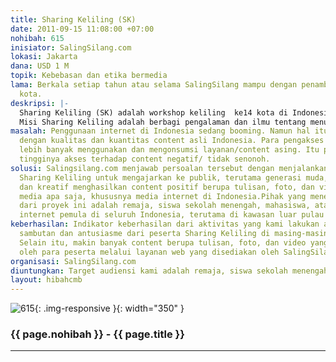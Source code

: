 ```yaml
---
title: Sharing Keliling (SK)
date: 2011-09-15 11:08:00 +07:00
nohibah: 615
inisiator: SalingSilang.com
lokasi: Jakarta
dana: USD 1 M
topik: Kebebasan dan etika bermedia
lama: Berkala setiap tahun atau selama SalingSilang mampu dengan penambahan jumlah
  kota.
deskripsi: |-
  Sharing Keliling (SK) adalah workshop keliling  ke14 kota di Indonesia yang meliputi kota Pontianak, Surabaya, Semarang, Medan, Jogja, Ambon, Balikpapan, Bangkalan, Denpasar, Bandung, Batam, Solo, Malang, Makassar. Ada tiga jenis worskhop yang digelar: Creative Writing, Photoblogging, Videoblogging. Menurut rencana, kegiatan ini akan dilaksanakan setiap tahun dengan tujuan kota yang berbeda-beda.
  Misi Sharing Keliling adalah berbagi pengalaman dan ilmu tentang menulis, memotret, dan merekam video dengan segala keterbatasan yang ada namun tetap bisa menghasilkan karya yang bisa dinikmati oleh banyak orang. Dengan adanya Sharing Keliling diharapkan bisa menggugah publik untuk semakin aktif dan kreatif untuk bisa mendokumentasikan peristiwa dan momen baik dalam bentuk tulisan, foto, atau video, yang bisa dibagikan ke orang lain,  untuk meningkatkan jumlah konten positif di internet.
masalah: Penggunaan internet di Indonesia sedang booming. Namun hal itu tidak dibarengi
  dengan kualitas dan kuantitas content asli Indonesia. Para pengakses internet Indonesia
  lebih banyak menggunakan dan mengonsumsi layanan/content asing. Itu pun belum termasuk
  tingginya akses terhadap content negatif/ tidak senonoh.
solusi: Salingsilang.com menjawab persoalan tersebut dengan menjalankan proyek bernama
  Sharing Keliling untuk mengajarkan ke publik, terutama generasi muda, agar aktif
  dan kreatif menghasilkan content positif berupa tulisan, foto, dan video untuk keperluan
  media apa saja, khususnya media internet di Indonesia.Pihak yang menerima manfaat
  dari proyek ini adalah remaja, siswa sekolah menengah, mahasiswa, atau para pengakses
  internet pemula di seluruh Indonesia, terutama di kawasan luar pulau Jawa.
keberhasilan: Indikator keberhasilan dari aktivitas yang kami lakukan antara lain
  sambutan dan antusiasme dari peserta Sharing Keliling di masing-masing lokasi/ kota.
  Selain itu, makin banyak content berupa tulisan, foto, dan video yang dihasilkan
  oleh para peserta melalui layanan web yang disediakan oleh SalingSilang.com.
organisasi: SalingSilang.com
diuntungkan: Target audiensi kami adalah remaja, siswa sekolah menengah, mahasiswa, atau para pengakses internet pemula di seluruh Indonesia, terutama di kawasan luar pulau Jawa. 
layout: hibahcmb
---
```


![615](/static/img/hibahcmb/615.png){: .img-responsive }{: width="350" }

### {{ page.nohibah }} - {{ page.title }}

---
